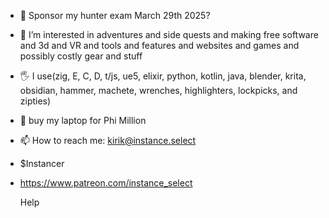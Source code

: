 - 👋 Sponsor my hunter exam March 29th 2025?
- 👀 I’m interested in adventures and side quests and making free software and 3d and VR and tools and features and websites and games and possibly costly gear and stuff
- 🖐 I use(zig, E, C, D, t/js, ue5, elixir, python, kotlin, java, blender, krita, obsidian, hammer, machete, wrenches, highlighters, lockpicks, and zipties)
- 💞️ buy my laptop for Phi Million
- 📫 How to reach me: kirik@instance.select
- $Instancer
- https://www.patreon.com/instance_select
  
  Help
<!---
instancer-kirik/instancer-kirik is a ✨ special ✨ repository because its `README.md` (this file) appears on your GitHub profile.
You can click the Preview link to take a look at your changes.
--->
